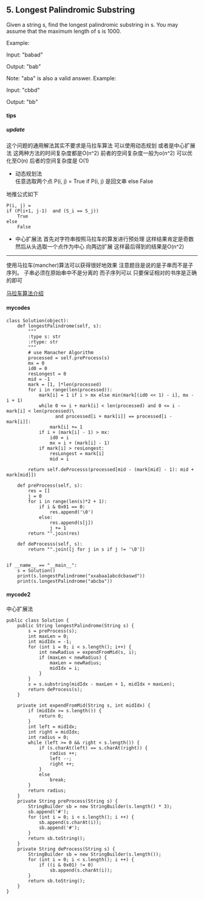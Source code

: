 ## 5. Longest Palindromic Substring

Given a string s, find the longest palindromic substring in s. You may assume that the maximum length of s is 1000.

Example:

Input: "babad"

Output: "bab"

Note: "aba" is also a valid answer.
Example:

Input: "cbbd"

Output: "bb"

#### tips


##### update
这个问题的通用解法其实不要求是马拉车算法 可以使用动态规划 或者是中心扩展法 这两种方法的时间复杂度都是O(n^2) 前者的空间复杂度一般为o(n^2) 可以优化至O(n) 后者的空间复杂度是 O(1)


- 动态规划法   
任意选取两个点
P(i, j) = True if P(i, j) 是回文串 else False

地推公式如下
```
P(i, j) =
if (P(i+1, j-1)  and (S_i == S_j))
    True
else
    False
```

- 中心扩展法
首先对字符串按照马拉车的算发进行预处理 这样结果肯定是奇数
然后从头选取一个点作为中心 向两边扩展 这样最后得到的结果是O(n^2)

--------------------

使用马拉车(mancher)算法可以获得很好地效果
注意题目是说的是子串而不是子序列。 子串必须在原始串中不是分离的 而子序列可以 只要保证相对的书序是正确的即可

[马拉车算法介绍](http://www.cnblogs.com/grandyang/p/4475985.html)



#### mycodes


```
class Solution(object):
    def longestPalindrome(self, s):
        """
        :type s: str
        :rtype: str
        """
        # use Manacher Algorithm
        processed = self.preProcess(s)
        mx = 0
        id0 = 0
        resLongest = 0
        mid = -1
        mark = [1, ]*len(processed)
        for i in range(len(processed)):
            mark[i] = 1 if i > mx else min(mark[(id0 << 1) - i], mx - i + 1)
            while 0 <= i + mark[i] < len(processed) and 0 <= i - mark[i] < len(processed)\
                  and processed[i + mark[i]] == processed[i - mark[i]]:
                mark[i] += 1
            if i + (mark[i] - 1) > mx:
                id0 = i
                mx = i + (mark[i] - 1)
            if mark[i] > resLongest:
                resLongest = mark[i]
                mid = i

        return self.deProcesss(processed[mid - (mark[mid] - 1): mid + mark[mid]])

    def preProcess(self, s):
        res = []
        j = 0
        for i in range(len(s)*2 + 1):
            if i & 0x01 == 0:
                res.append('\0')
            else:
                res.append(s[j])
                j += 1
        return "".join(res)

    def deProcesss(self, s):
        return "".join([j for j in s if j != '\0'])


if __name__ == "__main__":
    s = Solution()
    print(s.longestPalindrome("xxabaa1abcdcbaswd"))
    print(s.longestPalindrome("abcba"))
```

#### mycode2
中心扩展法
```
public class Solution {
    public String longestPalindrome(String s) {
        s = preProcess(s);
        int maxLen = 0;
        int midIdx = -1;
        for (int i = 0; i < s.length(); i++) {
            int newRadius = expendFromMid(s, i);
            if (maxLen < newRadius) {
                maxLen = newRadius;
                midIdx = i;
            }
        }
        s = s.substring(midIdx - maxLen + 1, midIdx + maxLen);
        return deProcess(s);
    }

    private int expendFromMid(String s, int midIdx) {
        if (midIdx >= s.length()) {
            return 0;
        }
        int left = midIdx;
        int right = midIdx;
        int radius = 0;
        while (left >= 0 && right < s.length()) {
            if (s.charAt(left) == s.charAt(right)) {
                radius ++;
                left --;
                right ++;
            }
            else
                break;
        }
        return radius;
    }
    private String preProcess(String s) {
        StringBuilder sb = new StringBuilder(s.length() * 3);
        sb.append('#');
        for (int i = 0; i < s.length(); i ++) {
            sb.append(s.charAt(i));
            sb.append('#');
        }
        return sb.toString();
    }
    private String deProcess(String s) {
        StringBuilder sb = new StringBuilder(s.length());
        for (int i = 0; i < s.length(); i ++) {
            if ((i & 0x01) != 0)
                sb.append(s.charAt(i));
        }
        return sb.toString();
    }
}
```

